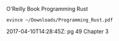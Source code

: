 O'Reilly Book Programming Rust

```
evince ~/Downloads/Programming_Rust.pdf
```

2017-04-10T14:28:45Z: pg 49 Chapter 3
 
